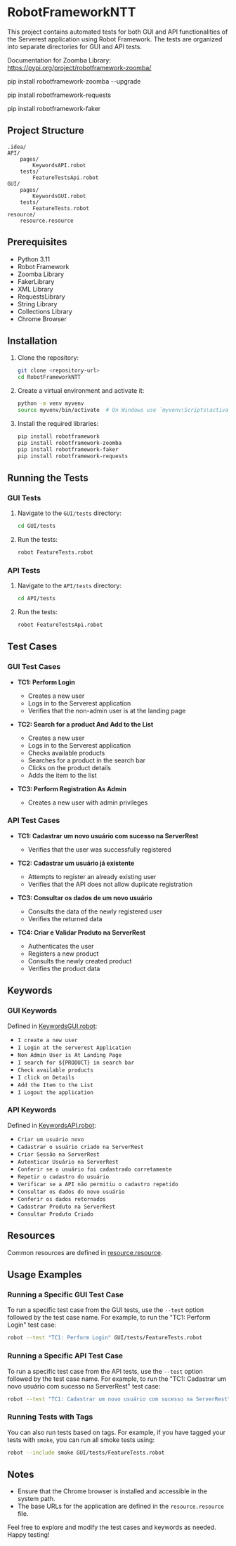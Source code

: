 # RobotFrameworkNTT

This project contains automated tests for both GUI and API functionalities of the Serverest application using Robot Framework. The tests are organized into separate directories for GUI and API tests.

Documentation for Zoomba Library: https://pypi.org/project/robotframework-zoomba/

pip install robotframework-zoomba --upgrade

pip install robotframework-requests

pip install robotframework-faker

## Project Structure

```
.idea/
API/
    pages/
        KeywordsAPI.robot
    tests/
        FeatureTestsApi.robot
GUI/
    pages/
        KeywordsGUI.robot
    tests/
        FeatureTests.robot
resource/
    resource.resource
```

## Prerequisites

- Python 3.11
- Robot Framework
- Zoomba Library
- FakerLibrary
- XML Library
- RequestsLibrary
- String Library
- Collections Library
- Chrome Browser

## Installation

1. Clone the repository:
    ```sh
    git clone <repository-url>
    cd RobotFrameworkNTT
    ```

2. Create a virtual environment and activate it:
    ```sh
    python -m venv myvenv
    source myvenv/bin/activate  # On Windows use `myvenv\Scripts\activate`
    ```

3. Install the required libraries:
    ```sh
    pip install robotframework
    pip install robotframework-zoomba
    pip install robotframework-faker
    pip install robotframework-requests
    ```

## Running the Tests

### GUI Tests

1. Navigate to the `GUI/tests` directory:
    ```sh
    cd GUI/tests
    ```

2. Run the tests:
    ```sh
    robot FeatureTests.robot
    ```

### API Tests

1. Navigate to the `API/tests` directory:
    ```sh
    cd API/tests
    ```

2. Run the tests:
    ```sh
    robot FeatureTestsApi.robot
    ```

## Test Cases

### GUI Test Cases

- **TC1: Perform Login**
  - Creates a new user
  - Logs in to the Serverest application
  - Verifies that the non-admin user is at the landing page

- **TC2: Search for a product And Add to the List**
  - Creates a new user
  - Logs in to the Serverest application
  - Checks available products
  - Searches for a product in the search bar
  - Clicks on the product details
  - Adds the item to the list

- **TC3: Perform Registration As Admin**
  - Creates a new user with admin privileges

### API Test Cases

- **TC1: Cadastrar um novo usuário com sucesso na ServerRest**
  - Verifies that the user was successfully registered

- **TC2: Cadastrar um usuário já existente**
  - Attempts to register an already existing user
  - Verifies that the API does not allow duplicate registration

- **TC3: Consultar os dados de um novo usuário**
  - Consults the data of the newly registered user
  - Verifies the returned data

- **TC4: Criar e Validar Produto na ServerRest**
  - Authenticates the user
  - Registers a new product
  - Consults the newly created product
  - Verifies the product data

## Keywords

### GUI Keywords

Defined in [KeywordsGUI.robot](GUI/pages/KeywordsGUI.robot):

- `I create a new user`
- `I Login at the serverest Application`
- `Non Admin User is At Landing Page`
- `I search for ${PRODUCT} in search bar`
- `Check available products`
- `I click on Details`
- `Add the Item to the List`
- `I Logout the application`

### API Keywords

Defined in [KeywordsAPI.robot](API/pages/KeywordsAPI.robot):

- `Criar um usuário novo`
- `Cadastrar o usuário criado na ServerRest`
- `Criar Sessão na ServerRest`
- `Autenticar Usuário na ServerRest`
- `Conferir se o usuário foi cadastrado corretamente`
- `Repetir o cadastro do usuário`
- `Verificar se a API não permitiu o cadastro repetido`
- `Consultar os dados do novo usuário`
- `Conferir os dados retornados`
- `Cadastrar Produto na ServerRest`
- `Consultar Produto Criado`

## Resources

Common resources are defined in [resource.resource](resource/resource.resource).

## Usage Examples

### Running a Specific GUI Test Case

To run a specific test case from the GUI tests, use the `--test` option followed by the test case name. For example, to run the "TC1: Perform Login" test case:

```sh
robot --test "TC1: Perform Login" GUI/tests/FeatureTests.robot
```

### Running a Specific API Test Case

To run a specific test case from the API tests, use the `--test` option followed by the test case name. For example, to run the "TC1: Cadastrar um novo usuário com sucesso na ServerRest" test case:

```sh
robot --test "TC1: Cadastrar um novo usuário com sucesso na ServerRest" API/tests/FeatureTestsApi.robot
```

### Running Tests with Tags

You can also run tests based on tags. For example, if you have tagged your tests with `smoke`, you can run all smoke tests using:

```sh
robot --include smoke GUI/tests/FeatureTests.robot
```

## Notes

- Ensure that the Chrome browser is installed and accessible in the system path.
- The base URLs for the application are defined in the `resource.resource` file.

Feel free to explore and modify the test cases and keywords as needed. Happy testing!